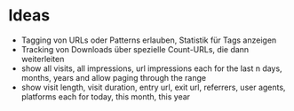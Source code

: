 # Ideas

- Tagging von URLs oder Patterns erlauben, Statistik für Tags anzeigen
- Tracking von Downloads über spezielle Count-URLs, die dann weiterleiten
- show all visits, all impressions, url impressions each for the last n days, months, years and allow paging through the range
- show visit length, visit duration, entry url, exit url, referrers, user agents, platforms each for today, this month, this year